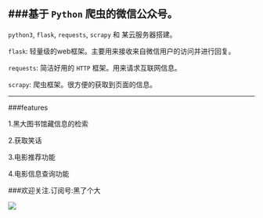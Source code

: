 
###基于 `Python` 爬虫的微信公众号。
---

`python3`, `flask`,  `requests`, `scrapy` 和 某云服务器搭建。

`flask`: 轻量级的web框架。主要用来接收来自微信用户的访问并进行回复。

`requests`: 简洁好用的 `HTTP` 框架。用来请求互联网信息。

`scrapy`: 爬虫框架。很方便的获取到页面的信息。

---
###features

1.黑大图书馆藏信息的检索<br/>

2.获取笑话

3.电影推荐功能

4.电影信息查询功能

###欢迎关注.订阅号:黑了个大

<img src="http://7xtdq2.com1.z0.glb.clouddn.com/qrcode_for_gh_308d7f1b8b3d_344.jpg">

